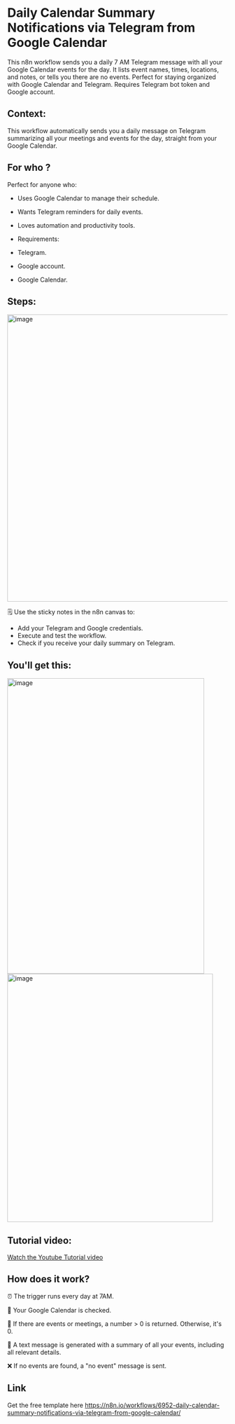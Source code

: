 # Daily Calendar Summary Notifications via Telegram from Google Calendar
This n8n workflow sends you a daily 7 AM Telegram message with all your Google Calendar events for the day. It lists event names, times, locations, and notes, or tells you there are no events. Perfect for staying organized with Google Calendar and Telegram. Requires Telegram bot token and Google account.


## Context:
This workflow automatically sends you a daily message on Telegram summarizing all your meetings and events for the day, straight from your Google Calendar.

## For who ?
Perfect for anyone who:

- Uses Google Calendar to manage their schedule.
  
- Wants Telegram reminders for daily events.
- Loves automation and productivity tools.
- Requirements:
- Telegram.
- Google account.
- Google Calendar.


## Steps:

<img width="1259" height="656" alt="image" src="https://github.com/user-attachments/assets/2f311512-7981-461a-b5db-80e07519c41f" />



🗒️ Use the sticky notes in the n8n canvas to:

- Add your Telegram and Google credentials.
- Execute and test the workflow.
- Check if you receive your daily summary on Telegram.
  

## You'll get this:


<img width="450" height="675" alt="image" src="https://github.com/user-attachments/assets/1165eede-1bad-41a9-b386-e89a67685c33" />






<img width="470" height="567" alt="image" src="https://github.com/user-attachments/assets/b4345ba9-faa4-4455-972d-e98f47806e4c" />



## Tutorial video:


[Watch the Youtube Tutorial video
](https://www.youtube.com/watch?v=eIELi1iWCl4)


## How does it work?

⏰ The trigger runs every day at 7AM.

📅 Your Google Calendar is checked.

🔢 If there are events or meetings, a number > 0 is returned. Otherwise, it's 0.

📝 A text message is generated with a summary of all your events, including all relevant details.

❌ If no events are found, a "no event" message is sent.

## Link
Get the free template here https://n8n.io/workflows/6952-daily-calendar-summary-notifications-via-telegram-from-google-calendar/ 
